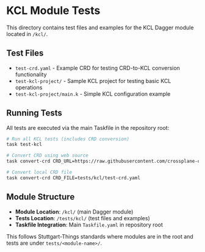 # KCL Module Tests

This directory contains test files and examples for the KCL Dagger module located in `/kcl/`.

## Test Files

- `test-crd.yaml` - Example CRD for testing CRD-to-KCL conversion functionality
- `test-kcl-project/` - Sample KCL project for testing basic KCL operations
- `test-kcl-project/main.k` - Simple KCL configuration example

## Running Tests

All tests are executed via the main Taskfile in the repository root:

```bash
# Run all KCL tests (includes CRD conversion)
task test-kcl

# Convert CRD using web source
task convert-crd CRD_URL=https://raw.githubusercontent.com/crossplane-contrib/provider-terraform/main/package/crds/tf.upbound.io_workspaces.yaml

# Convert local CRD file
task convert-crd CRD_FILE=tests/kcl/test-crd.yaml
```

## Module Structure

- **Module Location**: `/kcl/` (main Dagger module)
- **Tests Location**: `/tests/kcl/` (test files and examples)
- **Taskfile Integration**: Main `Taskfile.yaml` in repository root

This follows Stuttgart-Things standards where modules are in the root and tests are under `tests/<module-name>/`.
